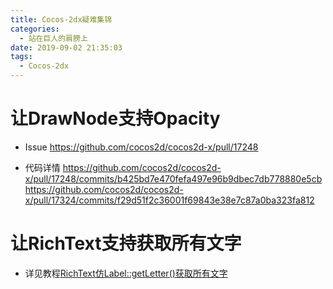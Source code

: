 ```yaml
---
title: Cocos-2dx疑难集锦
categories:
  - 站在巨人的肩膀上
date: 2019-09-02 21:35:03
tags:
  - Cocos-2dx
---
```


# 让DrawNode支持Opacity

* Issue
https://github.com/cocos2d/cocos2d-x/pull/17248

* 代码详情
https://github.com/cocos2d/cocos2d-x/pull/17248/commits/b425bd7e470fefa497e96b9dbec7db778880e5cb
https://github.com/cocos2d/cocos2d-x/pull/17324/commits/f29d51f2c36001f69843e38e7c87a0ba323fa812

# 让RichText支持获取所有文字

* 详见教程[RichText仿Label::getLetter()获取所有文字](https://wjnovember.github.io/richtext_getallletters/)